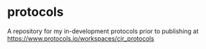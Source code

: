 # protocols
A repository for my in-development protocols prior to publishing at https://www.protocols.io/workspaces/cjr_protocols
